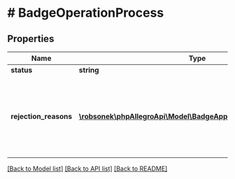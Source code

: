 # # BadgeOperationProcess

## Properties

Name | Type | Description | Notes
------------ | ------------- | ------------- | -------------
**status** | **string** |  |
**rejection_reasons** | [**\robsonek\phpAllegroApi\Model\BadgeApplicationRejectionReason[]**](BadgeApplicationRejectionReason.md) | A list of rejection reasons for the badge operation. Returned for process.status &#x3D; DECLINED only. |

[[Back to Model list]](../../README.md#models) [[Back to API list]](../../README.md#endpoints) [[Back to README]](../../README.md)
